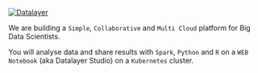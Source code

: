 [![Datalayer](http://datalayer.io/img/logo-datalayer-horizontal.png)](http://datalayer.io)

We are building a `Simple`, `Collaborative` and `Multi Cloud` platform for Big Data Scientists.

You will analyse data and share results with `Spark`, `Python` and `R` on a `WEB Notebook` (aka Datalayer Studio)  on a `Kubernetes` cluster.

